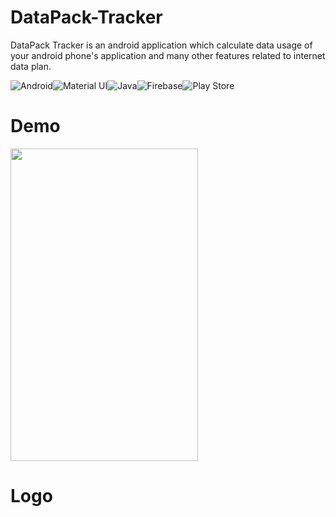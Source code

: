 # DataPack-Tracker
DataPack Tracker is an android application which calculate data usage of your android phone's application and many other features related to internet data plan.

<img alt="Android" src="https://img.shields.io/badge/Android-3DDC84?style=for-the-badge&logo=android&logoColor=white" /><img alt="Material UI" src="https://img.shields.io/badge/materialui-%230081CB.svg?style=for-the-badge&logo=material-ui&logoColor=white"/><img alt="Java" src="https://img.shields.io/badge/java-%23ED8B00.svg?style=for-the-badge&logo=java&logoColor=white"/><img alt="Firebase" src="https://img.shields.io/badge/firebase-%23039BE5.svg?style=for-the-badge&logo=firebase"/><img alt="Play Store" src="https://img.shields.io/badge/Google_Play-414141?style=for-the-badge&logo=google-play&logoColor=white" />

# Demo

<img src="https://github.com/arr-swartz/DataPack-Tracker/blob/master/DataPackTracker/screenshots/demo.gif" width="300" height="500"/>

# Logo

